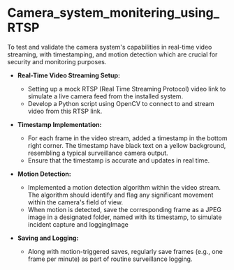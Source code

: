 # Camera_system_monitering_using_RTSP

To test and validate the camera system's capabilities in real-time video streaming, with timestamping, and motion detection which are crucial for security and monitoring purposes.

- **Real-Time Video Streaming Setup:**

  - Setting up a mock RTSP (Real Time Streaming Protocol) video link to simulate a live camera feed from the installed system.
  - Develop a Python script using OpenCV to connect to and stream video from this RTSP link.

- **Timestamp Implementation:**

  - For each frame in the video stream, added a timestamp in the bottom right corner. The timestamp have black text on a yellow background, resembling a typical surveillance camera output.
  - Ensure that the timestamp is accurate and updates in real time.

- **Motion Detection:**

  - Implemented a motion detection algorithm within the video stream. The algorithm should identify and flag any significant movement within the camera's field of view.
  - When motion is detected, save the corresponding frame as a JPEG image in a designated folder, named with its timestamp, to simulate incident capture and loggingImage
  
- **Saving and Logging:**

  - Along with motion-triggered saves, regularly save frames (e.g., one frame per minute) as part of routine surveillance logging.
